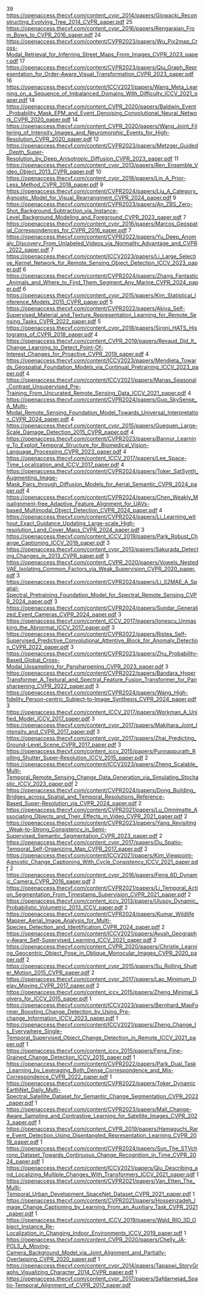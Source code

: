 39 https://openaccess.thecvf.com/content_cvpr_2014/papers/Glowacki_Reconstructing_Evolving_Tree_2014_CVPR_paper.pdf
25 https://openaccess.thecvf.com/content_cvpr_2016/papers/Rengarajan_From_Bows_to_CVPR_2016_paper.pdf
24 https://openaccess.thecvf.com/content/CVPR2023/papers/Wu_Pix2map_Cross-Modal_Retrieval_for_Inferring_Street_Maps_From_Images_CVPR_2023_paper.pdf
17 https://openaccess.thecvf.com/content/CVPR2023/papers/Qiu_Graph_Representation_for_Order-Aware_Visual_Transformation_CVPR_2023_paper.pdf
16 https://openaccess.thecvf.com/content/ICCV2021/papers/Wang_Meta_Learning_on_a_Sequence_of_Imbalanced_Domains_With_Difficulty_ICCV_2021_paper.pdf
14 https://openaccess.thecvf.com/content_CVPR_2020/papers/Baldwin_Event_Probability_Mask_EPM_and_Event_Denoising_Convolutional_Neural_Network_CVPR_2020_paper.pdf
14 https://openaccess.thecvf.com/content_CVPR_2020/papers/Wang_Joint_Filtering_of_Intensity_Images_and_Neuromorphic_Events_for_High-Resolution_CVPR_2020_paper.pdf
12 https://openaccess.thecvf.com/content/CVPR2023/papers/Metzger_Guided_Depth_Super-Resolution_by_Deep_Anisotropic_Diffusion_CVPR_2023_paper.pdf
11 https://openaccess.thecvf.com/content_cvpr_2013/papers/Ren_Ensemble_Video_Object_2013_CVPR_paper.pdf
10 https://openaccess.thecvf.com/content_cvpr_2018/papers/Lin_A_Prior-Less_Method_CVPR_2018_paper.pdf
9 https://openaccess.thecvf.com/content/CVPR2024/papers/Liu_A_Category_Agnostic_Model_for_Visual_Rearrangment_CVPR_2024_paper.pdf
9 https://openaccess.thecvf.com/content/CVPR2023/papers/An_ZBS_Zero-Shot_Background_Subtraction_via_Instance-Level_Background_Modeling_and_Foreground_CVPR_2023_paper.pdf
7 https://openaccess.thecvf.com/content_cvpr_2016/papers/Marcos_Geospatial_Correspondences_for_CVPR_2016_paper.pdf
7 https://openaccess.thecvf.com/content/CVPR2022/papers/Yu_Deep_Anomaly_Discovery_From_Unlabeled_Videos_via_Normality_Advantage_and_CVPR_2022_paper.pdf
7 https://openaccess.thecvf.com/content/ICCV2023/papers/Li_Large_Selective_Kernel_Network_for_Remote_Sensing_Object_Detection_ICCV_2023_paper.pdf
6 https://openaccess.thecvf.com/content/CVPR2024/papers/Zhang_Fantastic_Animals_and_Where_to_Find_Them_Segment_Any_Marine_CVPR_2024_paper.pdf
6 https://openaccess.thecvf.com/content_cvpr_2015/papers/Kim_Statistical_Inference_Models_2015_CVPR_paper.pdf
5 https://openaccess.thecvf.com/content/CVPR2022/papers/Akiva_Self-Supervised_Material_and_Texture_Representation_Learning_for_Remote_Sensing_Tasks_CVPR_2022_paper.pdf
5 https://openaccess.thecvf.com/content_cvpr_2018/papers/Sironi_HATS_Histograms_of_CVPR_2018_paper.pdf
4 https://openaccess.thecvf.com/content_CVPR_2019/papers/Revaud_Did_It_Change_Learning_to_Detect_Point-Of-Interest_Changes_for_Proactive_CVPR_2019_paper.pdf
4 https://openaccess.thecvf.com/content/ICCV2023/papers/Mendieta_Towards_Geospatial_Foundation_Models_via_Continual_Pretraining_ICCV_2023_paper.pdf
4 https://openaccess.thecvf.com/content/ICCV2021/papers/Manas_Seasonal_Contrast_Unsupervised_Pre-Training_From_Uncurated_Remote_Sensing_Data_ICCV_2021_paper.pdf
4 https://openaccess.thecvf.com/content/CVPR2024/papers/Guo_SkySense_A_Multi-Modal_Remote_Sensing_Foundation_Model_Towards_Universal_Interpretation_CVPR_2024_paper.pdf
4 https://openaccess.thecvf.com/content_cvpr_2015/papers/Gueguen_Large-Scale_Damage_Detection_2015_CVPR_paper.pdf
4 https://openaccess.thecvf.com/content/CVPR2023/papers/Bannur_Learning_To_Exploit_Temporal_Structure_for_Biomedical_Vision-Language_Processing_CVPR_2023_paper.pdf
4 https://openaccess.thecvf.com/content_ICCV_2017/papers/Lee_Space-Time_Localization_and_ICCV_2017_paper.pdf
4 https://openaccess.thecvf.com/content/CVPR2024/papers/Toker_SatSynth_Augmenting_Image-Mask_Pairs_through_Diffusion_Models_for_Aerial_Semantic_CVPR_2024_paper.pdf
4 https://openaccess.thecvf.com/content/CVPR2024/papers/Chen_Weakly_Misalignment-free_Adaptive_Feature_Alignment_for_UAVs-based_Multimodal_Object_Detection_CVPR_2024_paper.pdf
4 https://openaccess.thecvf.com/content/CVPR2024/papers/Li_Learning_without_Exact_Guidance_Updating_Large-scale_High-resolution_Land_Cover_Maps_CVPR_2024_paper.pdf
3 https://openaccess.thecvf.com/content_ICCV_2019/papers/Park_Robust_Change_Captioning_ICCV_2019_paper.pdf
3 https://openaccess.thecvf.com/content_cvpr_2013/papers/Sakurada_Detecting_Changes_in_2013_CVPR_paper.pdf
3 https://openaccess.thecvf.com/content_CVPR_2020/papers/Vowels_NestedVAE_Isolating_Common_Factors_via_Weak_Supervision_CVPR_2020_paper.pdf
3 https://openaccess.thecvf.com/content/CVPR2024/papers/Li_S2MAE_A_Spatial-Spectral_Pretraining_Foundation_Model_for_Spectral_Remote_Sensing_CVPR_2024_paper.pdf
3 https://openaccess.thecvf.com/content/CVPR2024/papers/Sundar_Generalized_Event_Cameras_CVPR_2024_paper.pdf
3 https://openaccess.thecvf.com/content_ICCV_2017/papers/Ionescu_Unmasking_the_Abnormal_ICCV_2017_paper.pdf
3 https://openaccess.thecvf.com/content/CVPR2022/papers/Ristea_Self-Supervised_Predictive_Convolutional_Attentive_Block_for_Anomaly_Detection_CVPR_2022_paper.pdf
3 https://openaccess.thecvf.com/content/CVPR2023/papers/Zhu_Probability-Based_Global_Cross-Modal_Upsampling_for_Pansharpening_CVPR_2023_paper.pdf
3 https://openaccess.thecvf.com/content/CVPR2022/papers/Bandara_HyperTransformer_A_Textural_and_Spectral_Feature_Fusion_Transformer_for_Pansharpening_CVPR_2022_paper.pdf
3 https://openaccess.thecvf.com/content/CVPR2024/papers/Wang_High-fidelity_Person-centric_Subject-to-Image_Synthesis_CVPR_2024_paper.pdf
3 https://openaccess.thecvf.com/content_ICCV_2017/papers/Workman_A_Unified_Model_ICCV_2017_paper.pdf
3 https://openaccess.thecvf.com/content_cvpr_2017/papers/Makihara_Joint_Intensity_and_CVPR_2017_paper.pdf
3 https://openaccess.thecvf.com/content_cvpr_2017/papers/Zhai_Predicting_Ground-Level_Scene_CVPR_2017_paper.pdf
3 https://openaccess.thecvf.com/content_iccv_2015/papers/Punnappurath_Rolling_Shutter_Super-Resolution_ICCV_2015_paper.pdf
2 https://openaccess.thecvf.com/content/ICCV2023/papers/Zheng_Scalable_Multi-Temporal_Remote_Sensing_Change_Data_Generation_via_Simulating_Stochastic_ICCV_2023_paper.pdf
2 https://openaccess.thecvf.com/content/CVPR2024/papers/Dong_Building_Bridges_across_Spatial_and_Temporal_Resolutions_Reference-Based_Super-Resolution_via_CVPR_2024_paper.pdf
2 https://openaccess.thecvf.com/content/CVPR2021/papers/Lu_Omnimatte_Associating_Objects_and_Their_Effects_in_Video_CVPR_2021_paper.pdf
2 https://openaccess.thecvf.com/content/CVPR2023/papers/Yang_Revisiting_Weak-to-Strong_Consistency_in_Semi-Supervised_Semantic_Segmentation_CVPR_2023_paper.pdf
2 https://openaccess.thecvf.com/content_cvpr_2017/papers/Du_Spatio-Temporal_Self-Organizing_Map_CVPR_2017_paper.pdf
2 https://openaccess.thecvf.com/content/ICCV2021/papers/Kim_Viewpoint-Agnostic_Change_Captioning_With_Cycle_Consistency_ICCV_2021_paper.pdf
2 https://openaccess.thecvf.com/content_cvpr_2016/papers/Feng_6D_Dynamic_Camera_CVPR_2016_paper.pdf
2 https://openaccess.thecvf.com/content/CVPR2021/papers/Li_Temporal_Action_Segmentation_From_Timestamp_Supervision_CVPR_2021_paper.pdf
2 https://openaccess.thecvf.com/content_iccv_2013/papers/Ulusoy_Dynamic_Probabilistic_Volumetric_2013_ICCV_paper.pdf
2 https://openaccess.thecvf.com/content/CVPR2024/papers/Kumar_WildlifeMapper_Aerial_Image_Analysis_for_Multi-Species_Detection_and_Identification_CVPR_2024_paper.pdf
2 https://openaccess.thecvf.com/content/ICCV2021/papers/Ayush_Geography-Aware_Self-Supervised_Learning_ICCV_2021_paper.pdf
2 https://openaccess.thecvf.com/content_CVPR_2020/papers/Christie_Learning_Geocentric_Object_Pose_in_Oblique_Monocular_Images_CVPR_2020_paper.pdf
2 https://openaccess.thecvf.com/content_cvpr_2015/papers/Su_Rolling_Shutter_Motion_2015_CVPR_paper.pdf
2 https://openaccess.thecvf.com/content_cvpr_2017/papers/Lao_Minimum_Delay_Moving_CVPR_2017_paper.pdf
2 https://openaccess.thecvf.com/content_iccv_2015/papers/Zheng_Minimal_Solvers_for_ICCV_2015_paper.pdf
1 https://openaccess.thecvf.com/content/ICCV2023/papers/Bernhard_MapFormer_Boosting_Change_Detection_by_Using_Pre-change_Information_ICCV_2023_paper.pdf
1 https://openaccess.thecvf.com/content/ICCV2021/papers/Zheng_Change_Is_Everywhere_Single-Temporal_Supervised_Object_Change_Detection_in_Remote_ICCV_2021_paper.pdf
1 https://openaccess.thecvf.com/content_iccv_2015/papers/Feng_Fine-Grained_Change_Detection_ICCV_2015_paper.pdf
1 https://openaccess.thecvf.com/content/CVPR2022/papers/Park_Dual_Task_Learning_by_Leveraging_Both_Dense_Correspondence_and_Mis-Correspondence_CVPR_2022_paper.pdf
1 https://openaccess.thecvf.com/content/CVPR2022/papers/Toker_DynamicEarthNet_Daily_Multi-Spectral_Satellite_Dataset_for_Semantic_Change_Segmentation_CVPR_2022_paper.pdf
1 https://openaccess.thecvf.com/content/CVPR2023/papers/Mall_Change-Aware_Sampling_and_Contrastive_Learning_for_Satellite_Images_CVPR_2023_paper.pdf
1 https://openaccess.thecvf.com/content_CVPR_2019/papers/Hamaguchi_Rare_Event_Detection_Using_Disentangled_Representation_Learning_CVPR_2019_paper.pdf
1 https://openaccess.thecvf.com/content/CVPR2024/papers/Sun_The_STVchrono_Dataset_Towards_Continuous_Change_Recognition_in_Time_CVPR_2024_paper.pdf
1 https://openaccess.thecvf.com/content/ICCV2021/papers/Qiu_Describing_and_Localizing_Multiple_Changes_With_Transformers_ICCV_2021_paper.pdf
1 https://openaccess.thecvf.com/content/CVPR2021/papers/Van_Etten_The_Multi-Temporal_Urban_Development_SpaceNet_Dataset_CVPR_2021_paper.pdf
1 https://openaccess.thecvf.com/content/CVPR2021/papers/Hosseinzadeh_Image_Change_Captioning_by_Learning_From_an_Auxiliary_Task_CVPR_2021_paper.pdf
1 https://openaccess.thecvf.com/content_ICCV_2019/papers/Wald_RIO_3D_Object_Instance_Re-Localization_in_Changing_Indoor_Environments_ICCV_2019_paper.pdf
1 https://openaccess.thecvf.com/content_CVPR_2020/papers/Chelly_JA-POLS_A_Moving-Camera_Background_Model_via_Joint_Alignment_and_Partially-Overlapping_CVPR_2020_paper.pdf
1 https://openaccess.thecvf.com/content_cvpr_2014/papers/Tapaswi_StoryGraphs_Visualizing_Character_2014_CVPR_paper.pdf
1 https://openaccess.thecvf.com/content_cvpr_2017/papers/Safdarnejad_Spatio-Temporal_Alignment_of_CVPR_2017_paper.pdf
